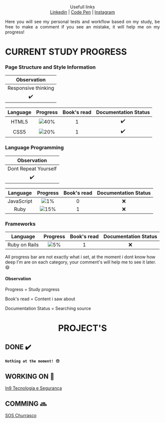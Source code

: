 <div align="center">
  </p> 
    <br>Usefull links
    <br><a href="https://www.linkedin.com/in/renangerolano/">Linkedin</a> | <a href="https://codepen.io/RenanGerolano">Code Pen</a> | <a href="https://www.instagram.com/renangerolano">Instagram</a>
  </p>
  <div align="justify">
    <p>
      Here you will see my personal tests and workflow based on my study, be free to make a comment if you see an mistake, it will help me on my progress!
    </p>
  </div>
</div>

# CURRENT STUDY PROGRESS

### Page Structure and Style Information

|Observation        |
|:-:                |
|Responsive thinking|
|✔️                  |

|Language|Progress                           |Book's read|Documentation Status|
|:-:     |:-:                                |:-:        |:-:                 |
|HTML5   |![40%](https://progress-bar.dev/40)|1          |✔️                   |      
|CSS5    |![20%](https://progress-bar.dev/20)|1          |✔️                   |

### Language Programming

|Observation         |
|:------------------:|
|Dont Repeat Yourself|
|✔️                   |

|Language     |Progress                           |Book's read|Documentation Status|
|:-:          |:-:                                |:-:        |:-:                 |
|JavaScript   |![1%](https://progress-bar.dev/1)  |0          |:x:                 |
|Ruby         |![15%](https://progress-bar.dev/15)|1          |:x:                 |

### Frameworks

|Language     |Progress                           |Book's read|Documentation Status|
|:-:          |:-:                                |:-:        |:-:                 |
|Ruby on Rails|![5%](https://progress-bar.dev/5)  |1          |:x:                 |


All progress bar are not exactly what i set, at the moment i dont know how deep I'm are on each category, your comment's will help me to see it later. :smile: 

#### Observation

Progress = Study progress

Book's read = Content i saw about

Documentation Status = Searching source

<div align="center">
  <h1>PROJECT'S</h1>
</div>

## DONE ✔️

#### ` Nothing at the moment! 😞 `

## WORKING ON 🔴
[In9 Tecnologia e Segurança](https://github.com/RenanGerolano/in9tecnologia)

## COMMING 🔜

[SOS Churrasco](https://github.com/RenanGerolano/soschurrasco)
